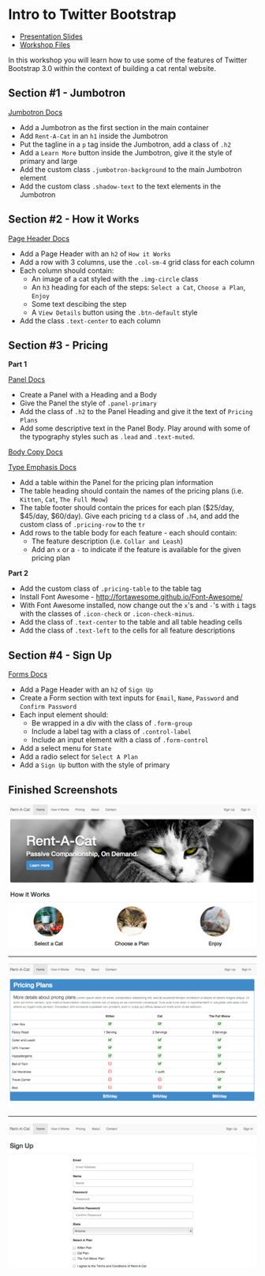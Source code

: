 # Intro to Twitter Bootstrap

* [Presentation Slides]()
* [Workshop Files](https://github.com/darbyfrey/twitter-bootstrap-workshop/archive/master.zip)

In this workshop you will learn how to use some of the features of Twitter Bootstrap 3.0 within the context of building a cat rental website.

## Section #1 - Jumbotron
[Jumbotron Docs](http://getbootstrap.com/components/#jumbotron)

* Add a Jumbotron as the first section in the main container
* Add `Rent-A-Cat` in an `h1` inside the Jumbotron
* Put the tagline in a `p` tag inside the Jumbotron, add a class of `.h2`
* Add a `Learn More` button inside the Jumbotron, give it the style of primary and large
* Add the custom class `.jumbotron-background` to the main Jumbotron element
* Add the custom class `.shadow-text` to the text elements in the Jumbotron

## Section #2 - How it Works
[Page Header Docs](http://getbootstrap.com/components/#page-header)

* Add a Page Header with an `h2` of `How it Works`
* Add a row with 3 columns, use the `.col-sm-4` grid class for each column
* Each column should contain:
    * An image of a cat styled with the `.img-circle` class
    * An `h3` heading for each of the steps: `Select a Cat`, `Choose a Plan`, `Enjoy`
    * Some text descibing the step
    * A `View Details` button using the `.btn-default` style
* Add the class `.text-center` to each column

## Section #3 - Pricing

**Part 1**

[Panel Docs](http://getbootstrap.com/components/#panels)

* Create a Panel with a Heading and a Body
* Give the Panel the style of `.panel-primary`
* Add the class of `.h2` to the Panel Heading and give it the text of `Pricing Plans`
* Add some descriptive text in the Panel Body. Play around with some of the typography styles such as `.lead` and `.text-muted`.

[Body Copy Docs](http://getbootstrap.com/css/#type-body-copy)

[Type Emphasis Docs](http://getbootstrap.com/css/#type-emphasis)

* Add a table within the Panel for the pricing plan information
* The table heading should contain the names of the pricing plans (i.e. `Kitten`, `Cat`, `The Full Meow`)
* The table footer should contain the prices for each plan ($25/day, $45/day, $60/day). Give each pricing `td` a class of `.h4`, and add the custom class of `.pricing-row` to the `tr`
* Add rows to the table body for each feature - each should contain:
    * The feature description (i.e. `Collar and Leash`)
    * Add an `x` or a `-` to indicate if the feature is available for the given pricing plan

**Part 2**

* Add the custom class of `.pricing-table` to the table tag
* Install Font Awesome - http://fortawesome.github.io/Font-Awesome/
* With Font Awesome installed, now change out the `x`'s and `-`'s with `i` tags with the classes of `.icon-check` or `.icon-check-minus`.
* Add the class of `.text-center` to the table and all table heading cells
* Add the class of `.text-left` to the cells for all feature descriptions

## Section #4 - Sign Up

[Forms Docs](http://getbootstrap.com/css/#forms)

* Add a Page Header with an `h2` of `Sign Up`
* Create a Form section with text inputs for `Email`, `Name`, `Password` and `Confirm Password`
* Each input element should:
  * Be wrapped in a div with the class of `.form-group`
  * Include a label tag with a class of `.control-label`
  * Include an input element with a class of `.form-control`
* Add a select menu for `State`
* Add a radio select for `Select A Plan`
* Add a `Sign Up` button with the style of primary

## Finished Screenshots

![Screenshot #1](screenshot1.png)
* * *
![Screenshot #2](screenshot2.png)
* * *
![Screenshot #3](screenshot3.png)